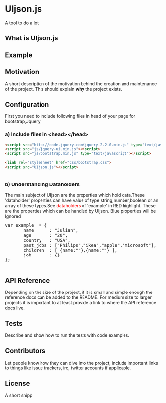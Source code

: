 # UIjson.js

A tool to do a lot

## What is UIjson.js

## Example

## Motivation

A short description of the motivation behind the creation and maintenance of the project. This should explain **why** the project exists.

## Configuration

First you need to include following files in head of your page for bootstrap,Jquery

### a) Include files in &lt;head&gt;&lt;/head&gt;
```html
<script src="http://code.jquery.com/jquery-2.2.0.min.js" type="text/javascript"></script> 
<script src="js/jquery-ui.min.js"></script>  
<script src="js/bootstrap.min.js" type="text/javascript"></script> 

<link rel="stylesheet" href="css/bootstrap.css">
<script src="UIjson.js"></script>
			 
```

### b) Understanding Dataholders

The main subject of UIjson are the properties which hold data.These 'dataholder' properties can have value of type string,number,boolean or an array of these types.See <span style="color:red;">dataholders</span> of 'example' in RED highlight. These are the properties which can be handled by UIjson. Blue properties will be Ignored
<pre>
var example  = {
       <span class="p_dataholders">name</span>      : "Julian",
       <span class="p_dataholders">age</span>       : "20",
       <span class="p_dataholders">country</span>   : "USA",
       <span class="p_dataholders">past_jobs</span> : ["Philips","ikea","apple","microsoft"],
       <span class="n_dataholders">children</span>  : [ {<span class="p_dataholders">name</span>:""},{<span class="p_dataholders">name</span>:""} ],
       <span class="n_dataholders">job</span>       : {}
};								
								</pre>


## API Reference

Depending on the size of the project, if it is small and simple enough the reference docs can be added to the README. For medium size to larger projects it is important to at least provide a link to where the API reference docs live.

## Tests

Describe and show how to run the tests with code examples.

## Contributors

Let people know how they can dive into the project, include important links to things like issue trackers, irc, twitter accounts if applicable.

## License

A short snipp
